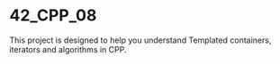 # 42_CPP_08
This project is designed to help you understand Templated containers, iterators and algorithms in CPP. 

